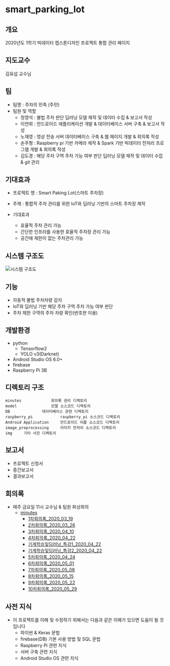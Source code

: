 # smart_parking_lot



## 개요

2020년도 1학기 빅데이터 캡스톤디자인 프로젝트 통합 관리 페이지

## 지도교수 

김유섭 교수님 

## 팀

- 팀명 : 주차의 민족 (주민)
- 팀원 및 역할
  - 정영석 : 불법 주차 판단 딥러닝 모델 제작 및 데이터 수집 & 보고서 작성 
  - 이연희 : 안드로이드 애플리케이션 개발 & 데이터베이스 서버 구축 & 보고서 작성 
  - 노재영 : 영상 전송 서버 데이터베이스 구축 & 웹 페이지 개발 & 회의록 작성 
  - 손주형 : Raspberry pi 기반 카메라 제작 & Spark 기반 빅데이터 전처리 프로그램 개발 & 회의록 작성 
  - 김도경 : 해당 주차 구역 주차 가능 여부 판단 딥러닝 모델 제작 및 데이터 수집 & git 관리

## 기대효과

- 프로젝트 명 : Smart Paking Lot(스마트 주차장)
- 주제 : 통합적 주차 관리를 위한 IoT와 딥러닝 기반의 스마트 주차장 제작

- 기대효과
  - 효율적 주차 관리 가능
  - 간단한 인프라를 사용한 효율적 주차장 관리 가능
  - 공간에 제한이 없는 주차관리 가능

## 시스템 구조도

![시스템 구조도](https://github.com/YeongSeokJeong/smart_parking_lot/blob/master/img/시스템구조도.png)

## 기능

- 자동적 불법 주차차량 감지
- IoT와 딥러닝 기반 해당 주차 구역 주차 가능 여부 판단
- 주차 제한 구역의 주차 차량 확인(번호판 이용)

## 개발환경 

- python
  - Tensorflow2
  - YOLO v3(Darknet)
- Android Studio OS 6.0+
- firebase
- Raspberry Pi 3B

## 디렉토리 구조

```
minutes				회의록 관리 디렉토리
model				모델 소스코드 디렉토리
DB				데이터베이스 관련 디렉토리
raspberry_pi		 	raspberry_pi 소스코드 디렉토리
Android Application		안드로이드 어플 소스코드 디렉토리
image_preprocessing		이미지 전처리 소스코드 디렉토리
img 	기타 사진 디렉토리
```

## 보고서

- 프로젝트 신청서
- 중간보고서
- 결과보고서 

## 회의록

- 매주 금요일 11시 교수님 & 팀원 화상회의 
  - [minutes](https://github.com/YeongSeokJeong/smart_parking_lot/tree/master/minutes)
    - [1차회의록_2020_03_19](https://github.com/YeongSeokJeong/smart_parking_lot/tree/master/minutes/1차회의록_2020_03_19)
    - [2차회의록_2020_03_26](https://github.com/YeongSeokJeong/smart_parking_lot/tree/master/minutes/2차회의록_2020_03_26)
    - [3차회의록_2020_04_10](https://github.com/YeongSeokJeong/smart_parking_lot/tree/master/minutes/3차회의록_2020_04_10)
    - [4차회의록_2020_04_22](https://github.com/YeongSeokJeong/smart_parking_lot/tree/master/minutes/4차회의록_2020_04_22)
    - [기계학습및딥러닝_특강1_2020_04_22](https://github.com/YeongSeokJeong/smart_parking_lot/tree/master/minutes/기계학습및딥러닝_특강1_2020_04_22)
    - [기계학습및딥러닝_특강2_2020_04_22](https://github.com/YeongSeokJeong/smart_parking_lot/tree/master/minutes/기계학습및딥러닝_특강2_2020_04_22)
    - [5차회의록_2020_04_24](https://github.com/YeongSeokJeong/smart_parking_lot/tree/master/minutes/5차회의록_2020_04_24)
    - [6차회의록_2020_05_01](https://github.com/YeongSeokJeong/smart_parking_lot/tree/master/minutes/6차회의록_2020_05_01)
    - [7차회의록_2020_05_08](https://github.com/YeongSeokJeong/smart_parking_lot/tree/master/minutes/7차회의록_2020_05_08)
    - [8차회의록_2020_05_15](https://github.com/YeongSeokJeong/smart_parking_lot/tree/master/minutes/8차회의록_2020_05_15)
    - [9차회의록_2020_05_22](https://github.com/YeongSeokJeong/smart_parking_lot/tree/master/minutes/9차회의록_2020_05_22)
    - [10차회의록_2020_05_29](https://github.com/YeongSeokJeong/smart_parking_lot/tree/master/minutes/10차회의록_2020_05_29)

## 사전 지식

- 이 프로젝트를 이해 및 수정하기 위해서는 다음과 같은 이해가 있으면 도움이 될 것입니다
  - 파이썬 & Keras 문법
  - firebase(DB) 기본 사용 방법 및  SQL 문법
  - Raspberry Pi 관련 지식
  - 서버 구축 관련 지식
  - Android Studio OS 관련 지식

    

    

    
